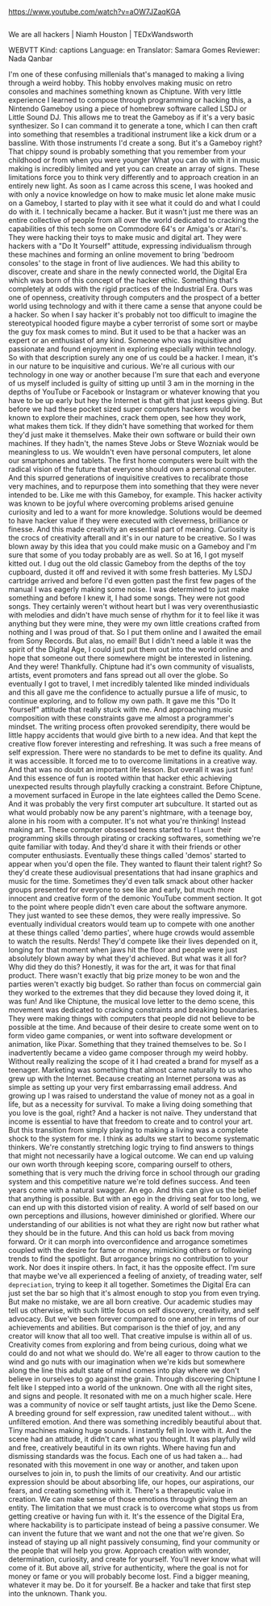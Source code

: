 https://www.youtube.com/watch?v=aOW7JZaqKGA

```
```

We are all hackers | Niamh Houston | TEDxWandsworth

WEBVTT Kind: captions Language: en Translator: Samara Gomes Reviewer: Nada Qanbar 

I'm one of these confusing millenials that's managed to making a living through a weird hobby. This hobby envolves making music on retro consoles and machines something known as Chiptune. With very little experience I learned to compose through programming or hacking this, a Nintendo Gameboy using a piece of homebrew software called LSDJ or Little Sound DJ. This allows me to treat the Gameboy as if it's a very basic synthesizer. So I can command it to generate a tone, which I can then craft into something that resembles a traditional instrument like a kick drum or a bassline. With those instruments I'd create a song. But it's a Gameboy right? That chippy sound is probably something that you remember from your childhood or from when you were younger What you can do with it in music making is incredibly limited and yet you can create an array of signs. These limitations force you to think very differently and to approach creation in an entirely new light. As soon as I came across this scene, I was hooked and with only a novice knowledge on how to make music let alone make music on a Gameboy, I started to play with it see what it could do and what I could do with it. I technically became a hacker. But it wasn't just me there was an entire collective of people from all over the world dedicated to cracking the capabilities of this tech some on Commodore 64's or Amiga's or Atari's. They were hacking their toys to make music and digital art. They were hackers with a "Do It Yourself" attitude, expressing individualism through these machines and forming an online movement to bring 'bedroom consoles' to the stage in front of live audiences. We had this ability to discover, create and share in the newly connected world, the Digital Era which was born of this concept of the hacker ethic. Something that's completely at odds with the rigid practices of the Industrial Era. Ours was one of openness, creativity through computers and the prospect of a better world using technology and with it there came a sense that anyone could be a hacker. So when I say hacker it's probably not too difficult to imagine the stereotypical hooded figure maybe a cyber terrorist of some sort or maybe the guy fox mask comes to mind. But it used to be that a hacker was an expert or an enthusiast of any kind. Someone who was inquisitive and passionate and found enjoyment in exploring especially within technology. So with that description surely any one of us could be a hacker. I mean, it's in our nature to be inquisitive and curious. We're all curious with our technology in one way or another because I'm sure that each and everyone of us myself included is guilty of sitting up until 3 am in the morning in the depths of YouTube or Facebook or Instagram or whatever knowing that you have to be up early but hey the Internet is that gift that just keeps giving. But before we had these pocket sized super computers hackers would be known to explore their machines, crack them open, see how they work, what makes them tick. If they didn't have something that worked for them they'd just make it themselves. Make their own software or build their own machines. If they hadn't, the names Steve Jobs or Steve Wozniak would be meaningless to us. We wouldn't even have personal computers, let alone our smartphones and tablets. The first home computers were built with the radical vision of the future that everyone should own a personal computer. And this spurred generations of inquisitive creatives to recalibrate those very machines, and to repurpose them into something that they were never intended to be. Like me with this Gameboy, for example. This hacker activity was known to be joyful where overcoming problems arised genuine curiosity and led to a want for more knowledge. Solutions would be deemed to have hacker value if they were executed with cleverness, brilliance or finesse. And this made creativity an essential part of meaning. Curiosity is the crocs of creativity afterall and it's in our nature to be creative. So I was blown away by this idea that you could make music on a Gameboy and I'm sure that some of you today probably are as well. So at 16, I got myself kitted out. I dug out the old classic Gameboy from the depths of the toy cupboard, dusted it off and revived it with some fresh batteries. My LSDJ cartridge arrived and before I'd even gotten past the first few pages of the manual I was eagerly making some noise. I was determined to just make something and before I knew it, I had some songs. They were not good songs. They certainly weren't without heart but I was very overenthusiastic with melodies and didn't have much sense of rhythm for it to feel like it was anything but they were mine, they were my own little creations crafted from nothing and I was proud of that. So I put them online and I awaited the email from Sony Records. But alas, no email! But I didn't need a lable it was the spirit of the Digital Age, I could just put them out into the world online and hope that someone out there somewhere might be interested in listening. And they were! Thankfully. Chiptune had it's own community of visualists, artists, event promoters and fans spread out all over the globe. So eventually I got to travel, I met incredibly talented like minded individuals and this all gave me the confidence to actually pursue a life of music, to continue exploring, and to follow my own path. It gave me this "Do It Yourself" attitude that really stuck with me. And approaching music composition with these constraints gave me almost a programmer's mindset. The writing process often provoked serendipity, there would be little happy accidents that would give birth to a new idea. And that kept the creative flow forever interesting and refreshing. It was such a free means of self expression. There were no standards to be met to define its quality. And it was accessible. It forced me to to overcome limitations in a creative way. And that was no doubt an important life lesson. But overall it was just fun! And this essence of fun is rooted within that hacker ethic achieving unexpected results through playfully cracking a constraint. Before Chiptune, a movement surfaced in Europe in the late eightees called the Demo Scene. And it was probably the very first computer art subculture. It started out as what would probably now be any parent's nightmare, with a teenage boy, alone in his room with a computer. It's not what you're thinking! Instead making art. These computer obsessed teens started to `flaunt` their programming skills through pirating or cracking softwares, something we're quite familiar with today. And they'd share it with their friends or other computer enthusiasts. Eventually these things called 'demos' started to appear when you'd open the file. They wanted to flaunt their talent right? So they'd create these audiovisual presentations that had insane graphics and music for the time. Sometimes they'd even talk smack about other hacker groups presented for everyone to see like and early, but much more innocent and creative form of the demonic YouTube comment section. It got to the point where people didn't even care about the software anymore. They just wanted to see these demos, they were really impressive. So eventually individual creators would team up to compete with one another at these things called 'demo parties', where huge crowds would assemble to watch the results. Nerds! They'd compete like their lives depended on it, longing for that moment when jaws hit the floor and people were just absolutely blown away by what they'd achieved. But what was it all for? Why did they do this? Honestly, it was for the art, it was for that final product. There wasn't exactly that big prize money to be won and the parties weren't exactly big budget. So rather than focus on commercial gain they worked to the extremes that they did because they loved doing it, it was fun! And like Chiptune, the musical love letter to the demo scene, this movement was dedicated to cracking constraints and breaking boundaries. They were making things with computers that people did not believe to be possible at the time. And because of their desire to create some went on to form video game companies, or went into software development or animation, like Pixar. Something that they trained themselves to be. So I inadvertently became a video game composer through my weird hobby. Without really realizing the scope of it I had created a brand for myself as a teenager. Marketing was something that almost came naturally to us who grew up with the Internet. Because creating an Internet persona was as simple as setting up your very first embarrassing email address. And growing up I was raised to understand the value of money not as a goal in life, but as a necessity for survival. To make a living doing something that you love is the goal, right? And a hacker is not naïve. They understand that income is essential to have that freedom to create and to control your art. But this transition from simply playing to making a living was a complete shock to the system for me. I think as adults we start to become systematic thinkers. We're constantly stretching logic trying to find answers to things that might not necessarily have a logical outcome. We can end up valuing our own worth through keeping score, comparing ourself to others, something that is very much the driving force in school through our grading system and this competitive nature we're told defines success. And teen years come with a natural swagger. An ego. And this can give us the belief that anything is possible. But with an ego in the driving seat for too long, we can end up with this distorted vision of reality. A world of self based on our own perceptions and illusions, however diminished or glorified. Where our understanding of our abilities is not what they are right now but rather what they should be in the future. And this can hold us back from moving forward. Or it can morph into overconfidence and arrogance sometimes coupled with the desire for fame or money, mimicking others or following trends to find the spotlight. But arrogance brings no contribution to your work. Nor does it inspire others. In fact, it has the opposite effect. I'm sure that maybe we've all experienced a feeling of anxiety, of treading water, self `depreciation`, trying to keep it all together. Sometimes the Digital Era can just set the bar so high that it's almost enough to stop you from even trying. But make no mistake, we are all born creative. Our academic studies may tell us otherwise, with such little focus on self discovery, creativity, and self advocacy. But we've been forever compared to one another in terms of our achievements and abilities. But comparison is the thief of joy, and any creator will know that all too well. That creative impulse is within all of us. Creativity comes from exploring and from being curious, doing what we could do and not what we should do. We're all eager to throw caution to the wind and go nuts with our imagination when we're kids but somewhere along the line this adult state of mind comes into play where we don't believe in ourselves to go against the grain. Through discovering Chiptune I felt like I stepped into a world of the unknown. One with all the right sites, and signs and people. It resonated with me on a much higher scale. Here was a community of novice or self taught artists, just like the Demo Scene. A breeding ground for self expression, raw unedited talent without... with unfiltered emotion. And there was something incredibly beautiful about that. Tiny machines making huge sounds. I instantly fell in love with it. And the scene had an attitude, it didn't care what you thought. It was playfully wild and free, creatively beautiful in its own rights. Where having fun and dismissing standards was the focus. Each one of us had taken a... had resonated with this movement in one way or another, and taken upon ourselves to join in, to push the limits of our creativity. And our artistic expression should be about absorbing life, our hopes, our aspirations, our fears, and creating something with it. There's a therapeutic value in creation. We can make sense of those emotions through giving them an entity. The limitation that we must crack is to overcome what stops us from getting creative or having fun with it. It's the essence of the Digital Era, where hackability is to participate instead of being a passive consumer. We can invent the future that we want and not the one that we're given. So instead of staying up all night passively consuming, find your community or the people that will help you grow. Approach creation with wonder, determination, curiosity, and create for yourself. You'll never know what will come of it. But above all, strive for authenticity, where the goal is not for money or fame or you will probably become lost. Find a bigger meaning, whatever it may be. Do it for yourself. Be a hacker and take that first step into the unknown. Thank you. 